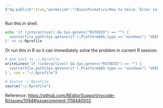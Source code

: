 ```yaml
---
{"dg-publish":true,"permalink":"/Bioinformatics/How to Solve `Error in .vsc.attach() ： could not find function .vsc.attach` in Radian/"}
---
```


Run this in shell:
```bash
echo 'if (interactive() && Sys.getenv("RSTUDIO") == "") {
  source(file.path(Sys.getenv(if (.Platform$OS.type == "windows") "USERPROFILE" else "HOME"), ".vscode-R", "init.R"))
}' >> ~/.Rprofile
```
Or run this in R so it can immediately solve the problem in current R session:
```R
# Add text to ~/.Rprofile
writeLines('if (interactive() && Sys.getenv("RSTUDIO") == "") {
  source(file.path(Sys.getenv(if (.Platform$OS.type == "windows") "USERPROFILE" else "HOME"), ".vscode-R", "init.R"))
}', con = "~/.Rprofile")

# Source ~/.Rprofile
source("~/.Rprofile")
```

Reference: https://github.com/REditorSupport/vscode-R/issues/1094#issuecomment-1118440502
